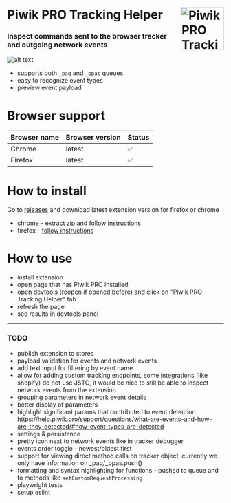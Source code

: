 # Piwik PRO Tracking Helper <img src="/docs/logo-transparent.png" width="100" align="right" alt="Piwik PRO Tracking Helper">

### Inspect commands sent to the browser tracker and outgoing network events

![alt text](/docs/preview.png)

- supports both `_paq` and `_ppas` queues
- easy to recognize event types
- preview event payload

# Browser support

| Browser name | Browser version | Status |
| :----------- | :-------------- | :----- |
| Chrome       | latest          | ✅     |
| Firefox      | latest          | ✅     |

# How to install

Go to [releases](https://github.com/auto200/piwik-pro-tracking-helper/releases) and download latest extension version for firefox or chrome

- chrome - extract zip and [follow instructions](https://webkul.com/blog/how-to-install-the-unpacked-extension-in-chrome/)
- firefox - [follow instructions](https://extensionworkshop.com/documentation/develop/temporary-installation-in-firefox/)

# How to use

- install extension
- open page that has Piwik PRO installed
- open devtools (reopen if opened before) and click on "Piwik PRO Tracking Helper" tab
- refresh the page
- see results in devtools panel

---

### TODO

- publish extension to stores
- payload validation for events and network events
- add text input for filtering by event name
- allow for adding custom tracking endpoints, some integrations (like shopify) do not use JSTC, it would be nice to still be able to inspect network events from the extension
- grouping parameters in network event details
- better display of parameters
- highlight significant params that contributed to event detection https://help.piwik.pro/support/questions/what-are-events-and-how-are-they-detected/#how-event-types-are-detected
- settings & persistence
- pretty icon next to network events like in tracker debugger
- events order toggle - newest/oldest first
- support for viewing direct method calls on tracker object, currently we only have information on \_paq/\_ppas.push()
- formatting and syntax highlighting for functions - pushed to queue and to methods like `setCustomRequestProcessing`
- playwright tests
- setup eslint
